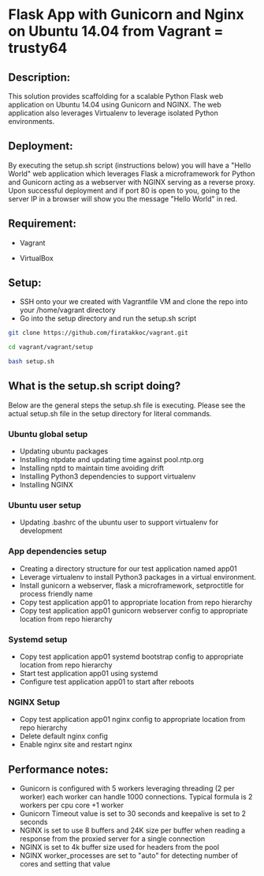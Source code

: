 # Flask App with Gunicorn and Nginx on Ubuntu 14.04 from Vagrant = trusty64

## Description:

This solution provides scaffolding for a scalable Python Flask web application on Ubuntu 14.04 using Gunicorn and NGINX. The web application also leverages Virtualenv to leverage isolated Python environments.

## Deployment:

By executing the setup.sh script (instructions below) you will have a "Hello World" web application which leverages Flask a microframework for Python and Gunicorn acting as a webserver with NGINX serving as a reverse proxy. Upon successful deployment and if port 80 is open to you, going to the server IP in a browser will show you the message "Hello World" in red.

## Requirement:

* Vagrant

* VirtualBox

## Setup:

* SSH onto your we created with Vagrantfile VM and clone the repo into your /home/vagrant directory
* Go into the setup directory and run the setup.sh script

```bash
git clone https://github.com/firatakkoc/vagrant.git

cd vagrant/vagrant/setup

bash setup.sh
```

## What is the setup.sh script doing?

Below are the general steps the setup.sh file is executing. Please see the actual setup.sh file in the setup directory for literal commands.

### Ubuntu global setup

* Updating ubuntu packages
* Installing ntpdate and updating time against pool.ntp.org
* Installing nptd to maintain time avoiding drift
* Installing Python3 dependencies to support virtualenv
* Installing NGINX

### Ubuntu user setup

* Updating .bashrc of the ubuntu user to support virtualenv for development

### App dependencies setup

* Creating a directory structure for our test application named app01
* Leverage virtualenv to install Python3 packages in a virtual environment.
* Install gunicorn a webserver, flask a microframework, setproctitle for process friendly name
* Copy test application app01 to appropriate location from repo hierarchy
* Copy test application app01 gunicorn webserver config to appropriate location from repo hierarchy

### Systemd setup

* Copy test application app01 systemd bootstrap config to appropriate location from repo hierarchy
* Start test application app01 using systemd
* Configure test application app01 to start after reboots

### NGINX Setup

* Copy test application app01 nginx config to appropriate location from repo hierarchy
* Delete default nginx config
* Enable nginx site and restart nginx

## Performance notes:

* Gunicorn is configured with 5 workers leveraging threading (2 per worker) each worker can handle 1000 connections. Typical formula is 2 workers per cpu core +1 worker
* Gunicorn Timeout value is set to 30 seconds and keepalive is set to 2 seconds
* NGINX is set to use 8 buffers and 24K size per buffer when reading a response from the proxied server for a single connection
* NGINX is set to 4k buffer size used for headers from the pool
* NGINX worker_processes are set to "auto" for detecting number of cores and setting that value
